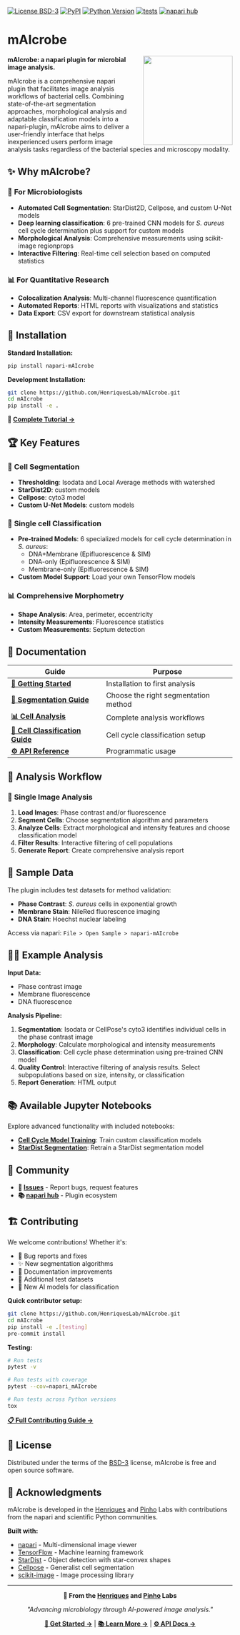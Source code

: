[![License BSD-3](https://img.shields.io/pypi/l/napari-mAIcrobe.svg?color=green)](https://github.com/HenriquesLab/mAIcrobe/raw/main/LICENSE)
[![PyPI](https://img.shields.io/pypi/v/napari-mAIcrobe.svg?color=green)](https://pypi.org/project/napari-mAIcrobe)
[![Python Version](https://img.shields.io/pypi/pyversions/napari-mAIcrobe.svg?color=green)](https://python.org)
[![tests](https://github.com/HenriquesLab/mAIcrobe/actions/workflows/test_oncall.yml/badge.svg)](https://github.com/HenriquesLab/mAIcrobe/actions/workflows/test_oncall.yml)
[![napari hub](https://img.shields.io/endpoint?url=https://api.napari-hub.org/shields/napari-mAIcrobe)](https://napari-hub.org/plugins/napari-mAIcrobe)

# mAIcrobe

<img src="docs/logowhitebg.png" align="right" width="200" style="margin-left: 20px;"/>

**mAIcrobe: a napari plugin for microbial image analysis.**

mAIcrobe is a comprehensive napari plugin that facilitates image analysis workflows of bacterial cells. Combining state-of-the-art segmentation approaches, morphological analysis and adaptable classification models into a napari-plugin, mAIcrobe aims to deliver a user-friendly interface that helps inexperienced users perform image analysis tasks regardless of the bacterial species and microscopy modality.

## ✨ Why mAIcrobe?

### 🔬 **For Microbiologists**
- **Automated Cell Segmentation**: StarDist2D, Cellpose, and custom U-Net models
- **Deep learning classification**: 6 pre-trained CNN models for *S. aureus* cell cycle determination plus support for custom models
- **Morphological Analysis**: Comprehensive measurements using scikit-image regionprops
- **Interactive Filtering**: Real-time cell selection based on computed statistics

### 📊 **For Quantitative Research**
- **Colocalization Analysis**: Multi-channel fluorescence quantification
- **Automated Reports**: HTML reports with visualizations and statistics
- **Data Export**: CSV export for downstream statistical analysis


## 🚀 Installation

**Standard Installation:**

```bash
pip install napari-mAIcrobe
```

**Development Installation:**

```bash
git clone https://github.com/HenriquesLab/mAIcrobe.git
cd mAIcrobe
pip install -e .
```


**🎯 [Complete Tutorial →](docs/tutorials/basic-workflow.md)**

## 🏆 Key Features

### 🎨 **Cell Segmentation**
- **Thresholding**: Isodata and Local Average methods with watershed
- **StarDist2D**: custom models
- **Cellpose**: cyto3 model
- **Custom U-Net Models**: custom models

### 🧠 **Single cell Classification**
- **Pre-trained Models**: 6 specialized models for cell cycle determination in *S. aureus*:
  - DNA+Membrane (Epifluorescence & SIM)
  - DNA-only (Epifluorescence & SIM)
  - Membrane-only (Epifluorescence & SIM)
- **Custom Model Support**: Load your own TensorFlow models

### 📊 **Comprehensive Morphometry**
- **Shape Analysis**: Area, perimeter, eccentricity
- **Intensity Measurements**: Fluorescence statistics
- **Custom Measurements**: Septum detection

## 📖 Documentation

| Guide | Purpose |
|-------|---------|
| **[🚀 Getting Started](docs/user-guide/getting-started.md)** | Installation to first analysis |
| **[🔬 Segmentation Guide](docs/user-guide/segmentation-guide.md)** | Choose the right segmentation method |
| **[📊 Cell Analysis](docs/user-guide/cell-analysis.md)** | Complete analysis workflows |
| **[🧠 Cell Classification Guide](docs/user-guide/cell-classification.md)** | Cell cycle classification setup |
| **[⚙️ API Reference](docs/api/api-reference.md)** | Programmatic usage |

## 🎯 Analysis Workflow

### 📄 **Single Image Analysis**
1. **Load Images**: Phase contrast and/or fluorescence
2. **Segment Cells**: Choose segmentation algorithm and parameters
3. **Analyze Cells**: Extract morphological and intensity features and choose classification model
4. **Filter Results**: Interactive filtering of cell populations
5. **Generate Report**: Create comprehensive analysis report


## 🧪 Sample Data

The plugin includes test datasets for method validation:

- **Phase Contrast**: _S. aureus_ cells in exponential growth
- **Membrane Stain**: NileRed fluorescence imaging
- **DNA Stain**: Hoechst nuclear labeling

Access via napari: `File > Open Sample > napari-mAIcrobe`

## 🏃‍♀️ Example Analysis

**Input Data:**
- Phase contrast image
- Membrane fluorescence
- DNA fluorescence

**Analysis Pipeline:**
1. **Segmentation**: Isodata or CellPose's cyto3 identifies individual cells in the phase contrast image
2. **Morphology**: Calculate morphological and intensity measurements
3. **Classification**: Cell cycle phase determination using pre-trained CNN model
4. **Quality Control**: Interactive filtering of analysis results. Select subpopulations based on size, intensity, or classification
5. **Report Generation**: HTML output


## 📚 Available Jupyter Notebooks

Explore advanced functionality with included notebooks:

- **[Cell Cycle Model Training](notebooks/napari_mAIcrobe_cellcyclemodel.ipynb)**: Train custom classification models
- **[StarDist Segmentation](notebooks/StarDistSegmentationTraining.ipynb)**: Retrain a StarDist segmentation model

## 🤝 Community

- **🐛 [Issues](https://github.com/HenriquesLab/mAIcrobe/issues)** - Report bugs, request features
- **📚 [napari hub](https://napari-hub.org/plugins/napari-mAIcrobe)** - Plugin ecosystem

## 🏗️ Contributing

We welcome contributions! Whether it's:

- 🐛 Bug reports and fixes
- ✨ New segmentation algorithms
- 📖 Documentation improvements
- 🧪 Additional test datasets
- 🤖 New AI models for classification

**Quick contributor setup:**
```bash
git clone https://github.com/HenriquesLab/mAIcrobe.git
cd mAIcrobe
pip install -e .[testing]
pre-commit install
```

**Testing:**
```bash
# Run tests
pytest -v

# Run tests with coverage
pytest --cov=napari_mAIcrobe

# Run tests across Python versions
tox
```

**[📋 Full Contributing Guide →](CONTRIBUTING.md)**


## 📜 License

Distributed under the terms of the [BSD-3](http://opensource.org/licenses/BSD-3-Clause) license, mAIcrobe is free and open source software.

## 🙏 Acknowledgments

mAIcrobe is developed in the [Henriques](https://henriqueslab.org) and [Pinho](https://www.itqb.unl.pt/research/biology/bacterial-cell-biology) Labs with contributions from the napari and scientific Python communities.

**Built with:**
- [napari](https://napari.org/) - Multi-dimensional image viewer
- [TensorFlow](https://tensorflow.org/) - Machine learning framework
- [StarDist](https://github.com/stardist/stardist) - Object detection with star-convex shapes
- [Cellpose](https://github.com/MouseLand/cellpose) - Generalist cell segmentation
- [scikit-image](https://scikit-image.org/) - Image processing library

---

<div align="center">

**🔬 From the [Henriques](https://henriqueslab.org) and [Pinho](https://www.itqb.unl.pt/research/biology/bacterial-cell-biology) Labs**

*"Advancing microbiology through AI-powered image analysis."*

**[🚀 Get Started →](docs/user-guide/getting-started.md)** | **[📚 Learn More →](docs/user-guide/segmentation-guide.md)** | **[⚙️ API Docs →](docs/api/api-reference.md)**

</div>

